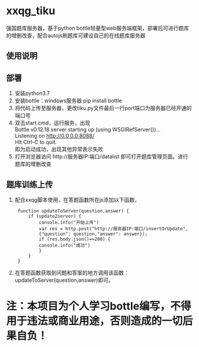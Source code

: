 # xxqg_tiku
强国题库服务器，基于python bottle轻量型web服务端框架，部署后可进行题库的增删改查，配合autojs刷题库可建设自己的在线题库服务器
## 使用说明
## 部署
1. 安装python3.7
2. 安装bottle：windows服务器 pip install bottle
3. 将代码上传至服务器，更改tiku.py文件最后一行port端口为服务器已经开通的端口号
4. 双击start.cmd，运行服务，出现<br>
Bottle v0.12.18 server starting up (using WSGIRefServer())...<br>
Listening on http://0.0.0.0:8088/<br>
Hit Ctrl-C to quit.<br>即为启动成功，出现其他异常表示失败
5. 打开浏览器访问 http://服务器IP:端口/datalist 即可打开题库管理页面。进行题库的增删改查
## 题库训练上传
1. 配合xxqg脚本使用，在答题函数所在js添加以下函数，

	    function updateToServer(question,answer) {
	    	if (update2server) {
	    		console.info("开始上传")
	    		var res = http.post("http://服务器IP:端口/insertOrUpdate", 
	    		{"question": question,"answer": answer});
	    		if (res.body.json()==200) {
	    		console.info("成功")
	    		}
	    	}
    	}
2. 在答题函数获取到问题和答案的地方调用该函数：updateToServer(question,answer)即可。
	
# 注：本项目为个人学习bottle编写，不得用于违法或商业用途，否则造成的一切后果自负！